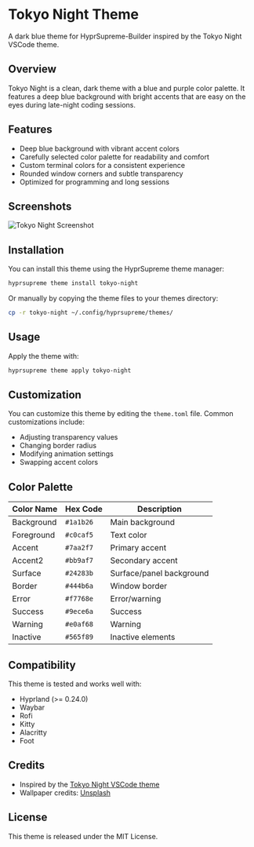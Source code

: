 # Tokyo Night Theme

A dark blue theme for HyprSupreme-Builder inspired by the Tokyo Night VSCode theme.

## Overview

Tokyo Night is a clean, dark theme with a blue and purple color palette. It features a deep blue background with bright accents that are easy on the eyes during late-night coding sessions.

## Features

- Deep blue background with vibrant accent colors
- Carefully selected color palette for readability and comfort
- Custom terminal colors for a consistent experience
- Rounded window corners and subtle transparency
- Optimized for programming and long sessions

## Screenshots

![Tokyo Night Screenshot](screenshot.png)

## Installation

You can install this theme using the HyprSupreme theme manager:

```bash
hyprsupreme theme install tokyo-night
```

Or manually by copying the theme files to your themes directory:

```bash
cp -r tokyo-night ~/.config/hyprsupreme/themes/
```

## Usage

Apply the theme with:

```bash
hyprsupreme theme apply tokyo-night
```

## Customization

You can customize this theme by editing the `theme.toml` file. Common customizations include:

- Adjusting transparency values
- Changing border radius
- Modifying animation settings
- Swapping accent colors

## Color Palette

| Color Name   | Hex Code  | Description              |
|--------------|-----------|--------------------------|
| Background   | `#1a1b26` | Main background          |
| Foreground   | `#c0caf5` | Text color               |
| Accent       | `#7aa2f7` | Primary accent           |
| Accent2      | `#bb9af7` | Secondary accent         |
| Surface      | `#24283b` | Surface/panel background |
| Border       | `#444b6a` | Window border            |
| Error        | `#f7768e` | Error/warning            |
| Success      | `#9ece6a` | Success                  |
| Warning      | `#e0af68` | Warning                  |
| Inactive     | `#565f89` | Inactive elements        |

## Compatibility

This theme is tested and works well with:

- Hyprland (>= 0.24.0)
- Waybar
- Rofi
- Kitty
- Alacritty
- Foot

## Credits

- Inspired by the [Tokyo Night VSCode theme](https://github.com/enkia/tokyo-night-vscode-theme)
- Wallpaper credits: [Unsplash](https://unsplash.com)

## License

This theme is released under the MIT License.
